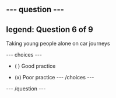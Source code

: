 --- question ---
---
legend: Question 6 of 9
---

Taking young people alone on car journeys

--- choices ---
- ( ) Good practice

- (x) Poor practice
--- /choices ---

--- /question ---
